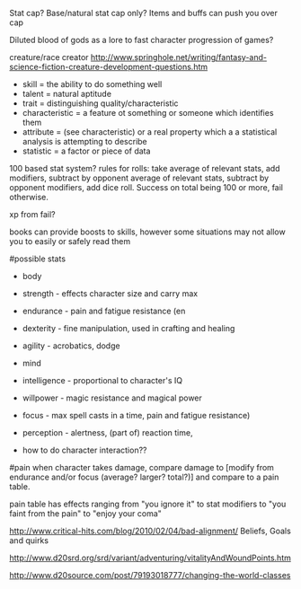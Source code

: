 Stat cap?
Base/natural stat cap only? Items and buffs can push you over cap

Diluted blood of gods as a lore to fast character progression of games?

creature/race creator http://www.springhole.net/writing/fantasy-and-science-fiction-creature-development-questions.htm

* skill = the ability to do something well
* talent = natural aptitude
* trait = distinguishing quality/characteristic
* characteristic = a feature ot something or someone which identifies them
* attribute = (see characteristic) or a real property which a a statistical analysis is attempting to describe
* statistic = a factor or piece of data

100 based stat system?
rules for rolls: take average of relevant stats, add modifiers, subtract by opponent average of relevant stats, subtract by opponent modifiers, add dice roll. Success on total being 100 or more, fail otherwise.

xp from fail?

books can provide boosts to skills, however some situations may not allow you to easily or safely read them

#possible stats
* body
 * strength - effects character size and carry max
 * endurance - pain and fatigue resistance (en
 * dexterity - fine manipulation, used in crafting and healing
 * agility - acrobatics, dodge
* mind
 * intelligence - proportional to character's IQ
 * willpower - magic resistance and magical power
 * focus - max spell casts in a time, pain and fatigue resistance)
 * perception - alertness, (part of) reaction time, 

* how to do character interaction??

#pain
when character takes damage, compare damage to [modify from endurance and/or focus (average? larger? total?)] and compare to a pain table.

pain table has effects ranging from "you ignore it" to stat modifiers to "you faint from the pain" to "enjoy your coma"

http://www.critical-hits.com/blog/2010/02/04/bad-alignment/
Beliefs, Goals and quirks

http://www.d20srd.org/srd/variant/adventuring/vitalityAndWoundPoints.htm

http://www.d20source.com/post/79193018777/changing-the-world-classes

